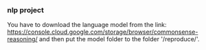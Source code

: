 ### nlp project

You have to download the language model from the link: https://console.cloud.google.com/storage/browser/commonsense-reasoning/ and then put the model folder to the folder '/reproduce/'.
